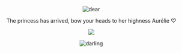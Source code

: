 <p align="center"> <img src="https://i.postimg.cc/Pxm2k17C/Untitled497-20251030200838.png" alt="dear" />

<p align="center"> The princess has arrived, bow your heads to her highness Aurélie ♡

<p align="center"> <img src="https://i.postimg.cc/XJ7ctt9c/Untitled498-20251030202349.png">
  
<p align="center"> <img src="https://i.postimg.cc/pTDqtKSF/Untitled497-20251030200851.png" alt="darling" />

